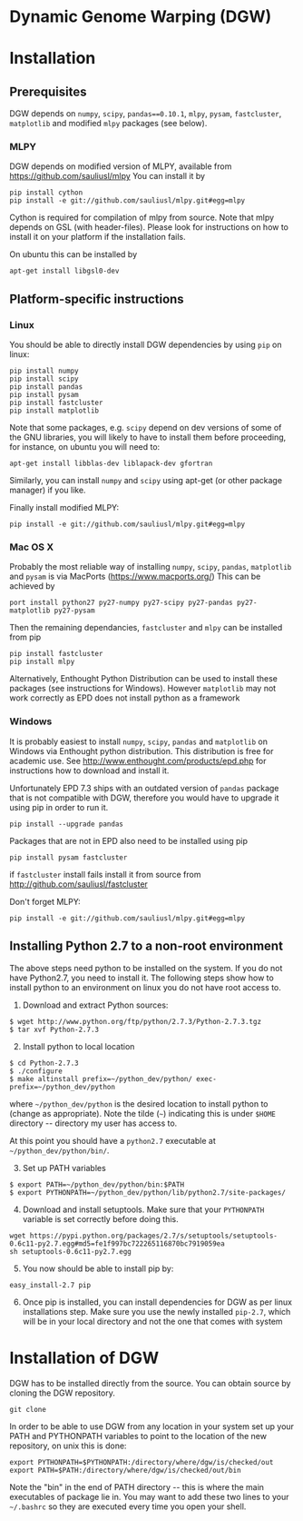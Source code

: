Dynamic Genome Warping (DGW)
===============

# Installation

## Prerequisites
DGW depends on `numpy`, `scipy`, `pandas==0.10.1`, `mlpy`, `pysam`, `fastcluster`, `matplotlib` and modified `mlpy` packages (see below).

### MLPY
DGW depends on modified version of MLPY, available from https://github.com/sauliusl/mlpy
You can install it by
```
pip install cython
pip install -e git://github.com/sauliusl/mlpy.git#egg=mlpy
```
Cython is required for compilation of mlpy from source.
Note that mlpy depends on GSL (with header-files). 
Please look for instructions on how to install it on your platform if the installation fails.

On ubuntu this can be installed by 
```
apt-get install libgsl0-dev
```

## Platform-specific instructions

### Linux
You should be able to directly install DGW dependencies by using `pip` on linux:
```
pip install numpy 
pip install scipy 
pip install pandas
pip install pysam 
pip install fastcluster 
pip install matplotlib
```
Note that some packages, e.g. `scipy` depend on dev versions of some of the GNU libraries, 
you will likely to have to install them before proceeding, for instance, on ubuntu you will need to:
```
apt-get install libblas-dev liblapack-dev gfortran
```
Similarly, you can install `numpy` and `scipy` using apt-get (or other package manager) if you like.

Finally install modified MLPY:
```
pip install -e git://github.com/sauliusl/mlpy.git#egg=mlpy
```

### Mac OS X 
Probably the most reliable way of installing `numpy`, `scipy`, `pandas`, `matplotlib` and `pysam` is via MacPorts (https://www.macports.org/)
This can be achieved by

```
port install python27 py27-numpy py27-scipy py27-pandas py27-matplotlib py27-pysam 
```

Then the remaining dependancies, `fastcluster` and `mlpy` can be installed from pip
```
pip install fastcluster
pip install mlpy
```

Alternatively, Enthought Python Distribution can be used to install these packages (see instructions for Windows).
However `matplotlib` may not work correctly as EPD does not install python as a framework

### Windows
It is probably easiest to install `numpy`, `scipy`, `pandas` and `matplotlib` on Windows via Enthought python distribution. This distribution is free for academic use. See 
http://www.enthought.com/products/epd.php for instructions how to download and install it.

Unfortunately EPD 7.3 ships with an outdated version of `pandas` package that is not compatible with DGW, therefore you would have to upgrade it using pip in order to run it.
```
pip install --upgrade pandas
```

Packages that are not in EPD also need to be installed using pip
```
pip install pysam fastcluster
```

if `fastcluster` install fails install it from source from http://github.com/sauliusl/fastcluster

Don't forget MLPY:
```
pip install -e git://github.com/sauliusl/mlpy.git#egg=mlpy
```

## Installing Python 2.7 to a non-root environment
The above steps need python to be installed on the system.
If you do not have Python2.7, you need to install it.
The following steps show how to install python to an environment on linux you do not have root access to.

1. Download and extract Python sources:
```
$ wget http://www.python.org/ftp/python/2.7.3/Python-2.7.3.tgz
$ tar xvf Python-2.7.3
```
2. Install python to local location
```
$ cd Python-2.7.3
$ ./configure
$ make altinstall prefix=~/python_dev/python/ exec-prefix=~/python_dev/python
```
where `~/python_dev/python` is the desired location to install python to (change as appropriate).
Note the tilde (`~`) indicating this is under `$HOME` directory -- directory my user has access to.

At this point you should have a `python2.7` executable at `~/python_dev/python/bin/`.

3. Set up PATH variables
```
$ export PATH=~/python_dev/python/bin:$PATH
$ export PYTHONPATH=~/python_dev/python/lib/python2.7/site-packages/
```

4. Download and install setuptools. Make sure that your `PYTHONPATH` variable is set correctly before doing this.
```
wget https://pypi.python.org/packages/2.7/s/setuptools/setuptools-0.6c11-py2.7.egg#md5=fe1f997bc722265116870bc7919059ea
sh setuptools-0.6c11-py2.7.egg
```

5. You now should be able to install pip by:
```
easy_install-2.7 pip
```

6. Once pip is installed, you can install dependencies for DGW as per linux installations step.
Make sure you use the newly installed `pip-2.7`, which will be in your local directory and not the one that comes with system

# Installation of DGW

DGW has to be installed directly from the source. You can obtain source by cloning the DGW repository.

```
git clone
```

In order to be able to use DGW from any location in your system
set up your PATH and PYTHONPATH variables to point to the location of the new repository, on unix this is done:
```
export PYTHONPATH=$PYTHONPATH:/directory/where/dgw/is/checked/out
export PATH=$PATH:/directory/where/dgw/is/checked/out/bin
```
Note the "bin" in the end of PATH directory -- this is where the main executables of package lie in. 
You may want to add these two lines to your `~/.bashrc` so they are executed every time you open your shell.


